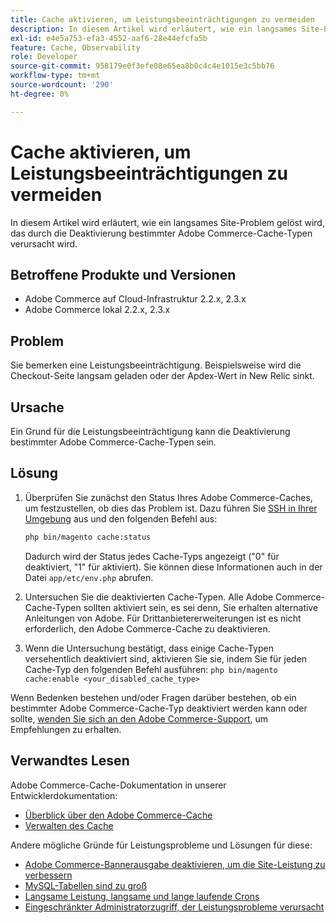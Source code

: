 ```yaml
---
title: Cache aktivieren, um Leistungsbeeinträchtigungen zu vermeiden
description: In diesem Artikel wird erläutert, wie ein langsames Site-Problem gelöst wird, das durch die Deaktivierung bestimmter Adobe Commerce-Cache-Typen verursacht wird.
exl-id: e4e5a753-efa3-4552-aaf6-28e44efcfa5b
feature: Cache, Observability
role: Developer
source-git-commit: 958179e0f3efe08e65ea8b0c4c4e1015e3c5bb76
workflow-type: tm+mt
source-wordcount: '290'
ht-degree: 0%

---
```


# Cache aktivieren, um Leistungsbeeinträchtigungen zu vermeiden

In diesem Artikel wird erläutert, wie ein langsames Site-Problem gelöst wird, das durch die Deaktivierung bestimmter Adobe Commerce-Cache-Typen verursacht wird.

## Betroffene Produkte und Versionen

* Adobe Commerce auf Cloud-Infrastruktur 2.2.x, 2.3.x
* Adobe Commerce lokal 2.2.x, 2.3.x

## Problem

Sie bemerken eine Leistungsbeeinträchtigung. Beispielsweise wird die Checkout-Seite langsam geladen oder der Apdex-Wert in New Relic sinkt.

## Ursache

Ein Grund für die Leistungsbeeinträchtigung kann die Deaktivierung bestimmter Adobe Commerce-Cache-Typen sein.

## Lösung

1. Überprüfen Sie zunächst den Status Ihres Adobe Commerce-Caches, um festzustellen, ob dies das Problem ist. Dazu führen Sie [SSH in Ihrer Umgebung](https://devdocs.magento.com/cloud/env/environments-ssh.html#ssh) aus und den folgenden Befehl aus:

   ```bash
   php bin/magento cache:status
   ```

   Dadurch wird der Status jedes Cache-Typs angezeigt (&quot;0&quot; für deaktiviert, &quot;1&quot; für aktiviert). Sie können diese Informationen auch in der Datei `app/etc/env.php` abrufen.

1. Untersuchen Sie die deaktivierten Cache-Typen. Alle Adobe Commerce-Cache-Typen sollten aktiviert sein, es sei denn, Sie erhalten alternative Anleitungen von Adobe. Für Drittanbietererweiterungen ist es nicht erforderlich, den Adobe Commerce-Cache zu deaktivieren.
1. Wenn die Untersuchung bestätigt, dass einige Cache-Typen versehentlich deaktiviert sind, aktivieren Sie sie, indem Sie für jeden Cache-Typ den folgenden Befehl ausführen: `php bin/magento cache:enable <your_disabled_cache_type>`

Wenn Bedenken bestehen und/oder Fragen darüber bestehen, ob ein bestimmter Adobe Commerce-Cache-Typ deaktiviert werden kann oder sollte, [wenden Sie sich an den Adobe Commerce-Support](/help/help-center-guide/help-center/magento-help-center-user-guide.md#submit-ticket), um Empfehlungen zu erhalten.

## Verwandtes Lesen

Adobe Commerce-Cache-Dokumentation in unserer Entwicklerdokumentation:

* [Überblick über den Adobe Commerce-Cache](https://devdocs.magento.com/guides/v2.3/frontend-dev-guide/cache_for_frontdevs.html)
* [Verwalten des Cache](https://devdocs.magento.com/guides/v2.3/config-guide/cli/config-cli-subcommands-cache.html)

Andere mögliche Gründe für Leistungsprobleme und Lösungen für diese:

* [Adobe Commerce-Bannerausgabe deaktivieren, um die Site-Leistung zu verbessern](/help/troubleshooting/miscellaneous/disable-magento-banner-output-to-improve-site-performance.md)
* [MySQL-Tabellen sind zu groß](/help/troubleshooting/database/mysql-tables-are-too-large.md)
* [Langsame Leistung, langsame und lange laufende Crons](/help/troubleshooting/miscellaneous/slow-performance-slow-and-long-running-crons.md)
* [Eingeschränkter Administratorzugriff, der Leistungsprobleme verursacht](/help/troubleshooting/miscellaneous/restricted-admin-access-causing-performance-issues.md)

